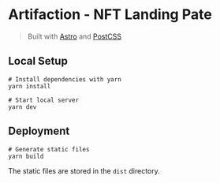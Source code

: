 # Artifaction - NFT Landing Pate

> Built with [Astro](https://astro.build/) and [PostCSS](https://postcss.org/)

## Local Setup

```shell
# Install dependencies with yarn
yarn install

# Start local server
yarn dev
```

## Deployment

```shell
# Generate static files
yarn build
```

The static files are stored in the `dist` directory.
